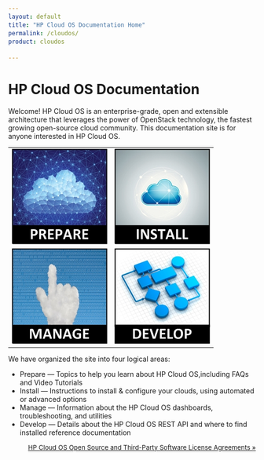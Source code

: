 ```yaml
---
layout: default
title: "HP Cloud OS Documentation Home"
permalink: /cloudos/
product: cloudos

---
```


# HP Cloud OS Documentation

Welcome! HP Cloud OS is an enterprise-grade, open and extensible architecture that leverages the power of OpenStack technology, 
the fastest growing open-source cloud community. This documentation site is for anyone interested in <nobr> HP Cloud OS. </nobr> 

<table>
<tr>
<td style="text-align: center; vertical-align: middle;"><a href="/cloudos/prepare/" title="Topics to help you learn about HP Cloud OS,including FAQs and Video Tutorials"><img src="media/cloudos-prepare.jpg" border="0"/></a></td>
<td style="text-align: center; vertical-align: middle;"><a href="/cloudos/install/" title="Install and configure your clouds"><img src="media/cloudos-install.jpg" border="0"/></td>
</tr>
<tr>
<td style="text-align: center; vertical-align: middle;"><a href="/cloudos/manage/" title="Learn how to manage your deployed clouds"><img src="media/cloudos-manage.jpg" border="0"/></td>
<td style="text-align: center; vertical-align: middle;"><a href="/cloudos/develop/" title="Read about the REST APIs for the HP Cloud OS services"><img src="media/cloudos-develop.jpg" border="0"/></td>
</tr>
</table>

We have organized the site into four logical areas:
* Prepare &mdash; Topics to help you learn about HP Cloud OS,including FAQs and Video Tutorials
* Install &mdash; Instructions to install &amp; configure your clouds, using automated or advanced options
* Manage &mdash; Information about the HP Cloud OS dashboards, troubleshooting, and utilities
* Develop &mdash; Details about the HP Cloud OS REST API and where to find installed reference documentation

<p style="font-size: small; text-align:right;"> <a href="/cloudos/os-3rd-party-license-agreements/" target="os3p">HP Cloud OS Open Source and Third-Party Software License Agreements &#187;</a> </p>

<!-- 
## Video Tutorial

Here's a good video to get you started.  Mark Perriera, HP Cloud 0S chief architect, introduces the platform, its services, and related OpenStack technology.

<table style="border:0px;"> <tr>
<td style="text-align: center; vertical-align: middle; width:500px;"> 
 <iframe width="400" height="225" src="//www.youtube.com/embed/Ba2wMPU5tpk" frameborder="0" allowfullscreen> </iframe> </td>
</tr> </table>
--> 


<!-- Note: Cloud OS blue = #1796D3 --> 

